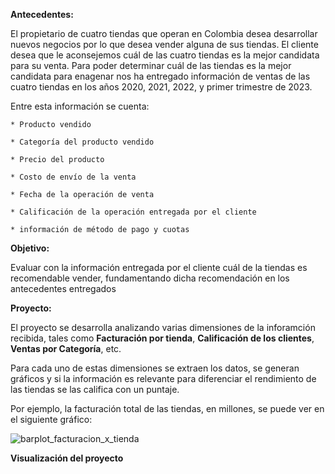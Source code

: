 **Antecedentes:**

  El propietario de cuatro tiendas que operan en Colombia desea desarrollar nuevos negocios por lo que desea vender alguna de sus tiendas.
  El cliente desea que le aconsejemos cuál de las cuatro tiendas es la mejor candidata para su venta.
  Para poder determinar cuál de las tiendas es la mejor candidata para enagenar nos ha entregado información de ventas de las cuatro tiendas en los años 2020, 2021, 2022, y primer trimestre de 2023. 
  
  Entre esta información se cuenta:
  
    * Producto vendido
    
    * Categoría del producto vendido
    
    * Precio del producto
    
    * Costo de envío de la venta
    
    * Fecha de la operación de venta
    
    * Calificación de la operación entregada por el cliente
    
    * información de método de pago y cuotas

**Objetivo:**

  Evaluar con la información entregada por el cliente cuál de la tiendas es recomendable vender, fundamentando dicha recomendación en los antecedentes entregados

**Proyecto:**

  El proyecto se desarrolla analizando varias dimensiones de la inforamción recibida, tales como **Facturación por tienda**, **Calificación de los clientes**, **Ventas por Categoría**, etc.

  Para cada uno de estas dimensiones se extraen los datos, se generan gráficos y si la información es relevante para diferenciar el rendimiento de las tiendas se las califica con un puntaje.

  Por ejemplo, la facturación total de las tiendas, en millones, se puede ver en el siguiente gráfico:

![barplot_facturacion_x_tienda](https://github.com/user-attachments/assets/3232c82c-6d8b-42d9-b50f-c28c1d3ad4d0)

**Visualización del proyecto**

